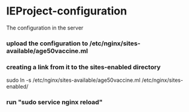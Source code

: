 # IEProject-configuration
The configuration in the server 

### upload the configuration to /etc/nginx/sites-available/age50vaccine.ml

### creating a link from it to the sites-enabled directory

sudo ln -s /etc/nginx/sites-available/age50vaccine.ml /etc/nginx/sites-enabled/

### run "sudo service nginx reload"
